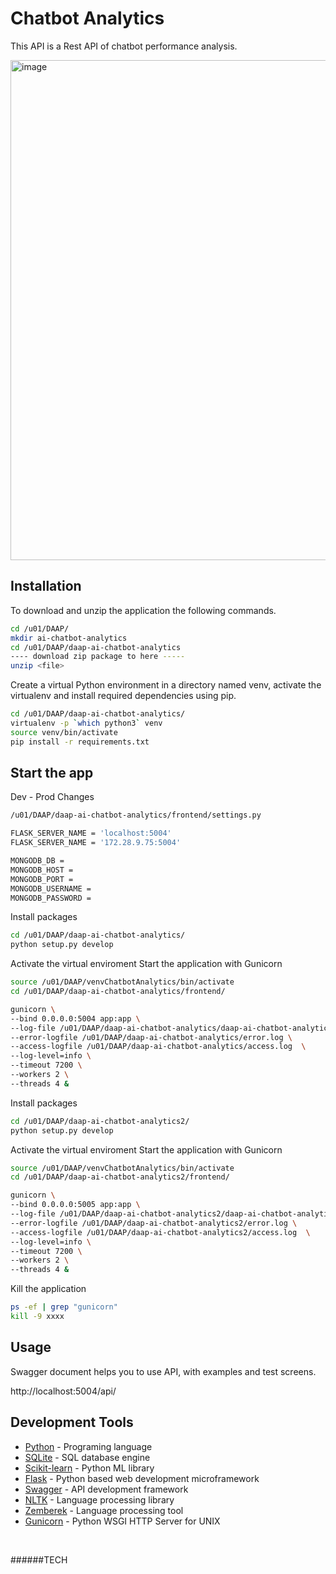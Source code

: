 # Chatbot Analytics
This API is a Rest API of chatbot performance analysis.  

<img width="800" alt="image" src="https://user-images.githubusercontent.com/45356325/181238738-62b575be-2384-4911-bb81-0c6f2d519f65.png">

## Installation

To download and unzip the application the following commands.

```sh
cd /u01/DAAP/
mkdir ai-chatbot-analytics
cd /u01/DAAP/daap-ai-chatbot-analytics
---- download zip package to here -----
unzip <file>
```

Create a virtual Python environment in a directory named venv, activate the virtualenv and install required dependencies using pip.

```sh
cd /u01/DAAP/daap-ai-chatbot-analytics/
virtualenv -p `which python3` venv
source venv/bin/activate
pip install -r requirements.txt
```

## Start the app

Dev - Prod Changes
```sh
/u01/DAAP/daap-ai-chatbot-analytics/frontend/settings.py

FLASK_SERVER_NAME = 'localhost:5004'
FLASK_SERVER_NAME = '172.28.9.75:5004'

MONGODB_DB = 
MONGODB_HOST = 
MONGODB_PORT = 
MONGODB_USERNAME = 
MONGODB_PASSWORD = 
```

Install packages
```sh
cd /u01/DAAP/daap-ai-chatbot-analytics/
python setup.py develop
```

Activate the virtual enviroment
Start the application with Gunicorn
```sh
source /u01/DAAP/venvChatbotAnalytics/bin/activate
cd /u01/DAAP/daap-ai-chatbot-analytics/frontend/

gunicorn \
--bind 0.0.0.0:5004 app:app \
--log-file /u01/DAAP/daap-ai-chatbot-analytics/daap-ai-chatbot-analytics.log \
--error-logfile /u01/DAAP/daap-ai-chatbot-analytics/error.log \
--access-logfile /u01/DAAP/daap-ai-chatbot-analytics/access.log  \
--log-level=info \
--timeout 7200 \
--workers 2 \
--threads 4 &
```

Install packages
```sh
cd /u01/DAAP/daap-ai-chatbot-analytics2/
python setup.py develop
```

Activate the virtual enviroment
Start the application with Gunicorn
```sh
source /u01/DAAP/venvChatbotAnalytics/bin/activate
cd /u01/DAAP/daap-ai-chatbot-analytics2/frontend/

gunicorn \
--bind 0.0.0.0:5005 app:app \
--log-file /u01/DAAP/daap-ai-chatbot-analytics2/daap-ai-chatbot-analytics.log \
--error-logfile /u01/DAAP/daap-ai-chatbot-analytics2/error.log \
--access-logfile /u01/DAAP/daap-ai-chatbot-analytics2/access.log  \
--log-level=info \
--timeout 7200 \
--workers 2 \
--threads 4 &
```

Kill the application 
```sh
ps -ef | grep "gunicorn"
kill -9 xxxx
```

## Usage

Swagger document helps you to use API, with examples and test screens.

http://localhost:5004/api/


## Development Tools

* [Python] - Programing language
* [SQLite] - SQL database engine
* [Scikit-learn] - Python ML library
* [Flask] - Python based web development microframework
* [Swagger] - API development framework
* [NLTK] - Language processing library
* [Zemberek] - Language processing tool
* [Gunicorn] - Python WSGI HTTP Server for UNIX


<br/>

######TECH 

   [Python]: <https://www.python.org/>
   [SQLite]: <https://www.sqlite.org/>
   [Scikit-learn]: <https://scikit-learn.org/>
   [Flask]: <http://flask.pocoo.org/>
   [Swagger]: <https://swagger.io/>
   [NLTK]: <https://www.nltk.org/>
   [Zemberek]: <http://zembereknlp.blogspot.com/>
   [Gunicorn]: <https://gunicorn.org/>
